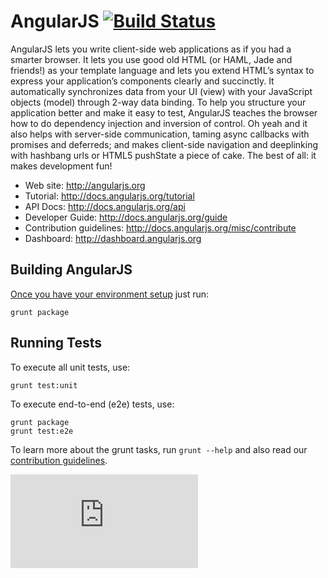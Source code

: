 AngularJS [![Build Status](https://travis-ci.org/angular/angular.js.png?branch=master)](https://travis-ci.org/angular/angular.js)
=========

AngularJS lets you write client-side web applications as if you had a smarter browser.  It lets you
use good old HTML (or HAML, Jade and friends!) as your template language and lets you extend HTML’s
syntax to express your application’s components clearly and succinctly.  It automatically
synchronizes data from your UI (view) with your JavaScript objects (model) through 2-way data
binding. To help you structure your application better and make it easy to test, AngularJS teaches
the browser how to do dependency injection and inversion of control. Oh yeah and it also helps with
server-side communication, taming async callbacks with promises and deferreds; and makes client-side
navigation and deeplinking with hashbang urls or HTML5 pushState a piece of cake. The best of all:
it makes development fun!

* Web site: http://angularjs.org
* Tutorial: http://docs.angularjs.org/tutorial
* API Docs: http://docs.angularjs.org/api
* Developer Guide: http://docs.angularjs.org/guide
* Contribution guidelines: http://docs.angularjs.org/misc/contribute
* Dashboard: http://dashboard.angularjs.org

Building AngularJS
---------
[Once you have your environment setup](http://docs.angularjs.org/misc/contribute) just run:

    grunt package


Running Tests
-------------
To execute all unit tests, use:

    grunt test:unit

To execute end-to-end (e2e) tests, use:

    grunt package
    grunt test:e2e

To learn more about the grunt tasks, run `grunt --help` and also read our
[contribution guidelines](http://docs.angularjs.org/misc/contribute).


[![Analytics](https://ga-beacon.appspot.com/UA-8594346-11/angular.js/README.md?pixel)](https://github.com/igrigorik/ga-beacon)
